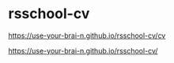 # rsschool-cv

https://use-your-brai-n.github.io/rsschool-cv/cv

https://use-your-brai-n.github.io/rsschool-cv/